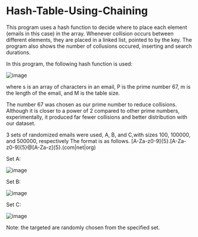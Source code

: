 # Hash-Table-Using-Chaining
This program uses a hash function to decide where to place each element (emails in this case) in the
array. Whenever collision occurs between different elements, they are placed in a
linked list, pointed to by the key. The program also shows the number of collusions occured, inserting and search durations.

In this program, the following hash function is used:

![image](https://user-images.githubusercontent.com/68453742/124392999-00058680-dd01-11eb-97bf-2a5aad11ccb4.png)

where s is an array of characters in an email, P is the prime number 67, m is the
length of the email, and M is the table size.

The number 67 was chosen as our prime number to reduce collisions. Although it is
closer to a power of 2 compared to other prime numbers, experimentally, it produced
far fewer collisions and better distribution with our dataset.

3 sets of randomized emails were used, A, B, and C,with sizes 100,
100000, and 500000, respectively
The format is as follows.
[A-Za-z0-9]{5}\.[A-Za-z0-9]{5}@[A-Za-z]{5}\.(com|net|org)

Set A: 

![image](https://user-images.githubusercontent.com/68453742/124393085-6d191c00-dd01-11eb-8373-03d2edcbefff.png)

Set B: 

![image](https://user-images.githubusercontent.com/68453742/124393104-8b7f1780-dd01-11eb-93ef-91e8d85ac500.png)

Set C:

![image](https://user-images.githubusercontent.com/68453742/124393115-9cc82400-dd01-11eb-97de-284b14be6416.png)

Note: the targeted are randomly chosen from the specified set. 
